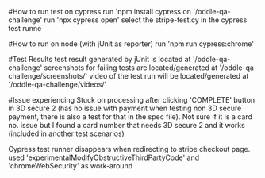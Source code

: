 #How to run test on cypress
run 'npm install cypress on '/oddle-qa-challenge'
run 'npx cypress open'
select the stripe-test.cy in the cypress test runne

#How to run on node (with jUnit as reporter)
run 'npm run cypress:chrome'

#Test Results
test result generated by jUnit is located at '/oddle-qa-challenge'
screenshots for failing tests are located/generated at '/oddle-qa-challenge/screenshots/'
video of the test run will be located/generated at '/oddle-qa-challenge/videos/'

#Issue experiencing
Stuck on processing after clicking 'COMPLETE' button in 3D secure 2 (has no issue with payment when testing non 3D secure payment, there is also a test for that in the spec file). Not sure if it is a card no. issue but I found a card number that needs 3D secure 2 and it works (included in another test scenarios)

Cypress test runner disappears when redirecting to stripe checkout page. used 'experimentalModifyObstructiveThirdPartyCode' and 'chromeWebSecurity' as work-around


